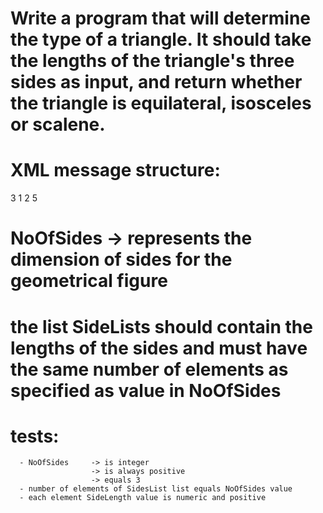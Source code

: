 # Write a program that will determine the type of a triangle. It should take the lengths of the triangle's three sides as input, and return whether the triangle is equilateral, isosceles or scalene.

# XML message structure:
<GeometricalFigure>
	<NoOfSides>3</NoOfSides>
	<SidesList>
		<SideLength>1</SideLength>
		<SideLength>2</SideLength>
		<SideLength>5</SideLength>
	</SidesList>
</GeometricalFigure>

# NoOfSides -> represents the dimension of sides for the geometrical figure
# the list SideLists should contain the lengths of the sides and must have the same number of elements as specified as value in NoOfSides
# tests:
      - NoOfSides     -> is integer
                      -> is always positive
                      -> equals 3
      - number of elements of SidesList list equals NoOfSides value
      - each element SideLength value is numeric and positive
      
